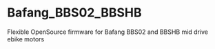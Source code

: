 # Bafang_BBS02_BBSHB
Flexible OpenSource firmware for Bafang BBS02 and BBSHB mid drive ebike motors

